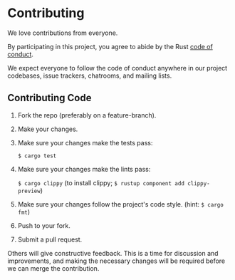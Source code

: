 # Contributing

We love contributions from everyone.

By participating in this project, you agree to abide by the Rust [code of conduct](https://www.rust-lang.org/conduct.html).

We expect everyone to follow the code of conduct
anywhere in our project codebases,
issue trackers, chatrooms, and mailing lists.

## Contributing Code

1. Fork the repo (preferably on a feature-branch).

2. Make your changes.

3. Make sure your changes make the tests pass:

    `$ cargo test`

4. Make sure your changes make the lints pass:

    `$ cargo clippy` (to install clippy; `$ rustup component add clippy-preview`)

5. Make sure your changes follow the project's code style. (hint: `$ cargo fmt`)

6. Push to your fork.

7. Submit a pull request.

Others will give constructive feedback.
This is a time for discussion and improvements,
and making the necessary changes will be required before we can
merge the contribution.
